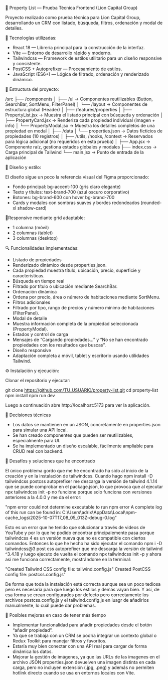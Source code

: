 🏡 Property List — Prueba Técnica Frontend (Lion Capital Group)

Proyecto realizado como prueba técnica para Lion Capital Group, desarrollando un CRM con listado, búsqueda, filtros, ordenación y modal de detalles.


🚀 Tecnologías utilizadas:

- React 18 — Librería principal para la construcción de la interfaz.
- Vite — Entorno de desarrollo rápido y moderno.
- Tailwindcss — Framework de estilos utilitario para un diseño responsive y consistente.
- PostCSS + Autoprefixer — Procesamiento de estilos.
- JavaScript (ES6+) — Lógica de filtrado, ordenación y renderizado dinámico.
  

🧩 Estructura del proyecto:

/src
 ├── /components
 │    ├── /ui            → Componentes reutilizables (Button, SearchBar, SortMenu, FilterPanel)
 │    └── /layout        → Componentes de estructura global (Header)
 │
 ├── /features/properties
 │    ├── PropertyList.jsx   → Muestra el listado principal con búsqueda y ordenación
 │    ├── PropertyCard.jsx   → Renderiza cada propiedad individual (imagen + info)
 │    └── PropertyModal.jsx  → Muestra los detalles completos de una propiedad en modal
 │
 ├── /data
 │    └── properties.json    → Datos ficticios de propiedades (10 registros)
 │
 ├── /utils, /hooks, /context  → Reservados para lógica adicional (no requeridos en esta prueba)
 │
 ├── App.jsx     → Componente raíz, gestiona estados globales y modales
 ├── index.css   → Carga principal de Tailwind
 └── main.jsx    → Punto de entrada de la aplicación
 

🎨 Diseño y estilo:

El diseño sigue un poco la referencia visual del Figma proporcionado:

- Fondo principal: bg-accent-100 (gris claro elegante)
- Texto y títulos: text-brand-700 (azul oscuro corporativo)
- Botones: bg-brand-600 con hover bg-brand-700
- Cards y modales con sombras suaves y bordes redondeados (rounded-xl shadow-card)


📱Responsive mediante grid adaptable:

- 1 columna (móvil)
- 2 columnas (tablet)
- 3 columnas (desktop)


🔍 Funcionalidades implementadas:

- Listado de propiedades
- Renderizado dinámico desde properties.json.
- Cada propiedad muestra título, ubicación, precio, superficie y características.
- Búsqueda en tiempo real
- Filtrado por título o ubicación mediante SearchBar.
- Ordenación dinámica
- Ordena por precio, área o número de habitaciones mediante SortMenu.
- Filtros adicionales
- Filtrado por tipo, rango de precios y número mínimo de habitaciones (FilterPanel).
- Modal de detalle
- Muestra información completa de la propiedad seleccionada (PropertyModal).
- Estados y control de carga
- Mensajes de “Cargando propiedades…” y “No se han encontrado propiedades con los resultados que buscas”.
- Diseño responsive
- Adaptación completa a móvil, tablet y escritorio usando utilidades Tailwind.

 

⚙️ Instalación y ejecución: 

Clonar el repositorio y ejecutar:

git clone https://github.com/TU_USUARIO/property-list.git
cd property-list
npm install
npm run dev

Luego a continuación abre http://localhost:5173 para ver la aplicación.



🧠 Decisiones técnicas

- Los datos se mantienen en un JSON, concretamente en properties.json para simular una API local.
- Se han creado componentes que pueden ser reutilizables, especialmente para UI.
- Se ha implementado un diseño escalable, fácilmente ampliable para CRUD real con backend.



🧾 Desafíos y soluciones que he encontrado

El único problema gordo que me he encontrado ha sido al inicio de la creación y en la instalación de tailwindcss. Cuando hago npm install -D tailwindcss postcss autoprefixer me descarga la versión de tailwind 4.1.14 que se puede comprobar en el package.json, lo que provoca que al ejecutar npx tailwindcss init -p no funcione porque solo funciona con versiones anteriores a la 4.0.0 y me da el error: 

"npm error could not determine executable to run npm error A complete log of this run can be found in: C:\Users\adrix\AppData\Local\npm-cache\_logs\2025-10-07T17_08_05_013Z-debug-0.log"

Esto es un error que he tenido que solucionar a través de videos de YouTube y por lo que he podido encontrar principalemente pasa porque tailwindcss 4 es un versión nueva que no es compatible con ciertos comandos. Entonces lo que he hecho ha sido ejecutar el comando npm i -D tailwindcss@3 post css autoprefixer que me descarga la versión de tailwind ^3.4.18 y luego ejecuto de vuelta el comando npx tailwindcss init -p y ahora así me funciona correctamente, mostrándome en la terminal: 

"Created Tailwind CSS config file: tailwind.config.js"
Created PostCSS config file: postcss.config.js"

De forma que toda la instalación está correcta aunque sea un poco tediosa pero es necesaria para que luego los estilos y demás vayan bien. Y así, de esa forma se crean configurados por defecto pero correctamente los archivos postcss.config.js y el tailwind.config.js en luagr de añadirlos manualmente, lo cuál puede dar problemas.




🚧 Posibles mejoras en caso de tener más tiempo

- Implementar funcionalidad para añadir propiedades desde el botón “añadir propiedad”.
- Ya que se trabaja con un CRM se podría integrar un contexto global o Redux Toolkit para manejar filtros y favoritos.
- Estaría muy bien conectar con una API real para cargar de forma dinámica los datos.
- Mejorar la gestión de imágenes, ya que las URLs de las imagenes en el archivo JSON properties.json devuelven una imagen distinta en cada carga, pero no incluyen extensión (.jpg, .png) y además no permiten hotlink directo cuando se usa en entornos locales con Vite.
